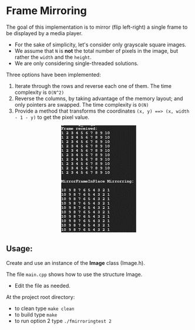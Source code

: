 Frame Mirroring
=====================

The goal of this implementation is to mirror (flip left-right) a single frame to be displayed by a media player.

- For the sake of simplicity, let's consider only grayscale square images.
- We assume that `N` is **not** the total number of pixels in the image, but rather the `width` and the `height`. 
- We are only considering single-threaded solutions.


Three options have been implemented:
1. Iterate through the rows and reverse each one of them. The time complexity is `O(N^2)`
2. Reverse the columns, by taking advantage of the memory layout; and only pointers are swapped. The time complexity is `O(N)`
3. Provide a method that transforms the coordinates `(x, y) ==> (x, width - 1 - y)` to get the pixel value.

<p align="center">
  <img src="https://github.com/FranckyN/FrameMirroring/blob/master/demo10-10.GIF?raw=true" alt="Demo Frame Mirroring"/>
</p>


Usage:
---------

Create and use an instance of the **Image** class (Image.h).

The file `main.cpp` shows how to use the structure Image.

- Edit the file as needed.

At the project root directory:

- to clean type `make clean`
- to build type `make`
- to run option 2 type `./fmirroringtest 2`